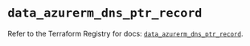 # `data_azurerm_dns_ptr_record`

Refer to the Terraform Registry for docs: [`data_azurerm_dns_ptr_record`](https://registry.terraform.io/providers/hashicorp/azurerm/4.24.0/docs/data-sources/dns_ptr_record).
